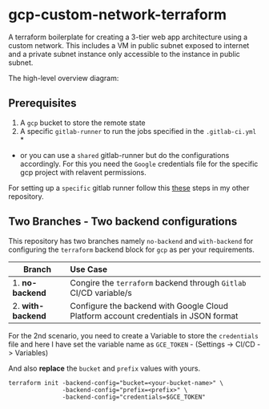 # gcp-custom-network-terraform

A terraform boilerplate for creating a 3-tier web app architecture using a custom network. This includes a VM in public subnet exposed to internet and a private subnet instance only accessible to the instance in public subnet.


The high-level overview diagram:



## Prerequisites

1.   A `gcp` bucket to store the remote state
2.   A specific `gitlab-runner` to run the jobs specified in the `.gitlab-ci.yml` *

* or you can use a `shared` gitlab-runner but do the configurations accordingly. For this you need the `Google` credentials file for the specific gcp project with relavent permissions.

For setting up a `specific` gitlab runner follow this [these] steps in my other repository.

[these]: https://gitlab.com/iamdempa/k8s-gcp-cicd

## Two Branches - Two backend configurations

This repository has two branches namely `no-backend` and `with-backend` for configuring the `terraform` backend block for `gcp` as per your requirements.

| Branch | Use Case | 
|-----------------|:-------------|
| 1. **no-backend** | Congire the `terraform` backend through `Gitlab` CI/CD variable/s  | 
| 2. **with-backend**     |  Configure the backend with Google Cloud Platform account credentials in JSON format     | 


For the 2nd scenario, you need to create a Variable to store the `credentials` file and here I have set the variable name as `GCE_TOKEN` - (Settings -> CI/CD -> Variables)

And also **replace** the `bucket` and `prefix` values with yours.

```
terraform init -backend-config="bucket=<your-bucket-name>" \
               -backend-config="prefix=<prefix>" \
               -backend-config="credentials=$GCE_TOKEN"
```
